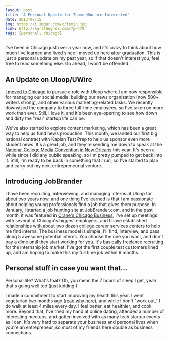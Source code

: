 ```yaml
---
layout: post
title: "A Personal Update for Those Who are Interested"
date: 2013-08-15
img: https://i.imgur.com/c3fpm2n.jpg
link: http://karllhughes.com/?p=479
tags: [personal, chicago]
---
```

I've been in Chicago just over a year now, and it's crazy to think about how much I've learned and lived since I moved up here after graduation. This is just a personal update on my past year, so if that doesn't interest you, feel free to read something else. Go ahead, I won't be offended.

## An Update on Uloop/UWire

[I moved to Chicago](/posts/moving-to-a-new-place-my-first-post-in-chiago) to pursue a role with Uloop where I am now responsible for managing our social media, building our news organization (now 500+ writers strong), and other various marketing-related tasks. We recently downsized the company to three full-time employees, so I've taken on more work than ever. Still, I love it, and it's been eye-opening to see how down and dirty the "real" startup life can be.

We've also started to explore content marketing, which has been a great way to help us fund news production. This month, we landed our first big national contract with Kaplan Test Prep to help us sponsor even more student news. It's a great job, and they're sending me down to speak at the [National College Media Convention in New Orleans](http://nola13.org/) this year. It's been a while since I did any public speaking, so I'm pretty pumped to get back into it. Still, I'm ready to be back in something that _I_ run, so I've started to plan and carry out my next entrepreneurial venture...

## Introducing JobBrander

I have been recruiting, interviewing, and managing interns at Uloop for about two years now, and one thing I've learned is that I am passionate about helping young professionals find a job that gives them purpose. In January, I started a job hunting site at JobBrander.com, and in the past month, it was featured in [Crane's Chicago Business](http://www.chicagobusiness.com/article/20130723/NEWS07/130729951/party-booking-goes-online-fundraising-goes-social-and-more), I've set up meetings with several of Chicago's biggest employers, and I have established relationships with about two dozen college career services centers to help me find interns. The business model is simple: I'll find, interview, and pass along 5 awesome potential interns. You choose the one you want, and don't pay a dime until they start working for you. It's basically freelance recruiting for the internship job market. I've got the first couple test customers lined up, and am hoping to make this my full time job within 9 months.

## Personal stuff in case you want that...

Personal life? What's that? Oh, you mean the 7 hours of sleep I get, yeah that's going well too (just kidding!).

I made a commitment to start improving my health this year. I went vegetarian two months ago ([read why here](https://www.karllhughes.com/posts/why-ive-decided-to-go-vegetarian)), and while I don't "work out," I do walk at least 4 miles every day. I feel better, eat healthier, and cook more. Beyond that, I've tried my hand at online dating, attended a number of interesting meetups, and gotten involved with as many tech startup events as I can. It's very hard to separate your business and personal lives when you're an entrepreneur, so most of my friends here double as business connections.
